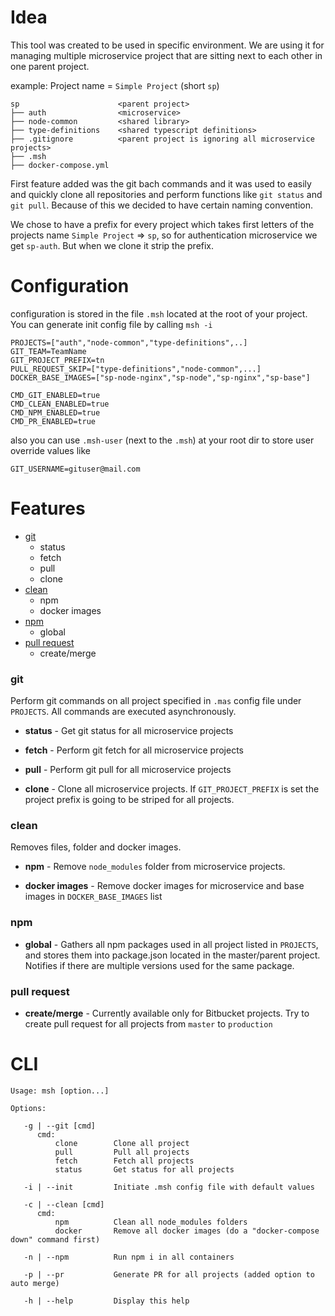 # Idea

This tool was created to be used in specific environment. We are using it for managing multiple microservice project that are sitting next to each other in one parent project.

example: Project name = `Simple Project` (short `sp`)
```
sp                      <parent project>
├── auth                <microservice>
├── node-common         <shared library>
├── type-definitions    <shared typescript definitions>
├── .gitignore          <parent project is ignoring all microservice projects>
├── .msh
├── docker-compose.yml
```

First feature added was the git bach commands and it was used to easily and quickly clone all repositories and perform functions like `git status` and `git pull`. Because of this we decided to have certain naming convention.

We chose to have a prefix for every project which takes first letters of the projects name `Simple Project` => `sp`, so for authentication microservice we get `sp-auth`. But when we clone it strip the prefix.

# Configuration

configuration is stored in the file `.msh` located at the root of your project. You can generate init config file by calling `msh -i`
```dotenv
PROJECTS=["auth","node-common","type-definitions",..]
GIT_TEAM=TeamName
GIT_PROJECT_PREFIX=tn
PULL_REQUEST_SKIP=["type-definitions","node-common",...]
DOCKER_BASE_IMAGES=["sp-node-nginx","sp-node","sp-nginx","sp-base"]

CMD_GIT_ENABLED=true
CMD_CLEAN_ENABLED=true
CMD_NPM_ENABLED=true
CMD_PR_ENABLED=true
```
also you can use `.msh-user` (next to the `.msh`) at your root dir to store user override values like
```dotenv
GIT_USERNAME=gituser@mail.com
```


# Features

* [git](#git)
  * status
  * fetch
  * pull
  * clone
* [clean](#clean)
  * npm
  * docker images
* [npm](#npm)
  * global
* [pull request](#pull-request)
  * create/merge

### git
Perform git commands on all project specified in `.mas` config file under `PROJECTS`. All commands are executed asynchronously.

* **status** - Get git status for all microservice projects

* **fetch** - Perform git fetch for all microservice projects

* **pull** - Perform git pull for all microservice projects

* **clone** - Clone all microservice projects. If `GIT_PROJECT_PREFIX` is set the project prefix is going to be striped for all projects.

### clean
Removes files, folder and docker images.

* **npm** - Remove `node_modules` folder from microservice projects.

* **docker images** - Remove docker images for microservice and base images in `DOCKER_BASE_IMAGES` list

### npm

* **global** - Gathers all npm packages used in all project listed in `PROJECTS`, and stores them into package.json located in the master/parent project. Notifies if there are multiple versions used for the same package.

### pull request

* **create/merge** - Currently available only for Bitbucket projects. Try to create pull request for all projects from `master` to `production`


# CLI
```
Usage: msh [option...]

Options:

   -g | --git [cmd]
      cmd:
          clone        Clone all project
          pull         Pull all projects
          fetch        Fetch all projects
          status       Get status for all projects

   -i | --init         Initiate .msh config file with default values

   -c | --clean [cmd]
      cmd:
          npm          Clean all node_modules folders
          docker       Remove all docker images (do a "docker-compose down" command first)

   -n | --npm          Run npm i in all containers

   -p | --pr           Generate PR for all projects (added option to auto merge)

   -h | --help         Display this help
```
